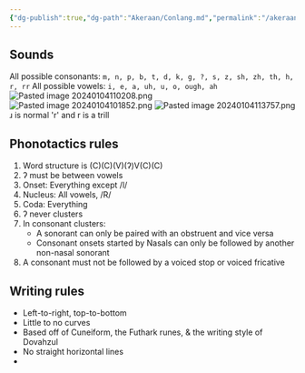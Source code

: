 ```yaml
---
{"dg-publish":true,"dg-path":"Akeraan/Conlang.md","permalink":"/akeraan/conlang/"}
---
```


## Sounds
All possible consonants: 
`m, n, p, b, t, d, k, g, ?, s, z, sh, zh, th, h, r, rr`
All possible vowels: 
`i, e, a, uh, u, o, ough, ah`
![Pasted image 20240104110208.png](/img/user/Media/Pasted%20image%2020240104110208.png)
![Pasted image 20240104101852.png](/img/user/Media/Pasted%20image%2020240104101852.png)
![Pasted image 20240104113757.png](/img/user/Media/Pasted%20image%2020240104113757.png)
ɹ is normal 'r' and r is a trill
## Phonotactics rules
1. Word structure is (C)(C)(V)(ʔ)V(C)(C)
2. ʔ must be between vowels
3. Onset: Everything except /l/
4. Nucleus: All vowels, /R/
5. Coda: Everything 
6. ʔ never clusters
7. In consonant clusters:
	- A sonorant can only be paired with an obstruent and vice versa
	- Consonant onsets started by Nasals can only be followed by another non-nasal sonorant
8. A consonant must not be followed by a voiced stop or voiced fricative


## Writing rules
- Left-to-right, top-to-bottom
- Little to no curves 
- Based off of Cuneiform, the Futhark runes, & the writing style of Dovahzul
- No straight horizontal lines
- 